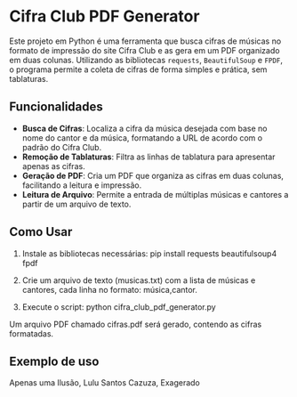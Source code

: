 # Cifra Club PDF Generator

Este projeto em Python é uma ferramenta que busca cifras de músicas no formato de impressão do site Cifra Club e as gera em um PDF organizado em duas colunas. Utilizando as bibliotecas `requests`, `BeautifulSoup` e `FPDF`, o programa permite a coleta de cifras de forma simples e prática, sem tablaturas.

## Funcionalidades

- **Busca de Cifras**: Localiza a cifra da música desejada com base no nome do cantor e da música, formatando a URL de acordo com o padrão do Cifra Club.
- **Remoção de Tablaturas**: Filtra as linhas de tablatura para apresentar apenas as cifras.
- **Geração de PDF**: Cria um PDF que organiza as cifras em duas colunas, facilitando a leitura e impressão.
- **Leitura de Arquivo**: Permite a entrada de múltiplas músicas e cantores a partir de um arquivo de texto.

## Como Usar

1. Instale as bibliotecas necessárias:
   pip install requests beautifulsoup4 fpdf
   
2. Crie um arquivo de texto (musicas.txt) com a lista de músicas e cantores, cada linha no formato: música,cantor.
3. Execute o script:
  python cifra_club_pdf_generator.py

Um arquivo PDF chamado cifras.pdf será gerado, contendo as cifras formatadas.

## Exemplo de uso
Apenas uma Ilusão, Lulu Santos
Cazuza, Exagerado
